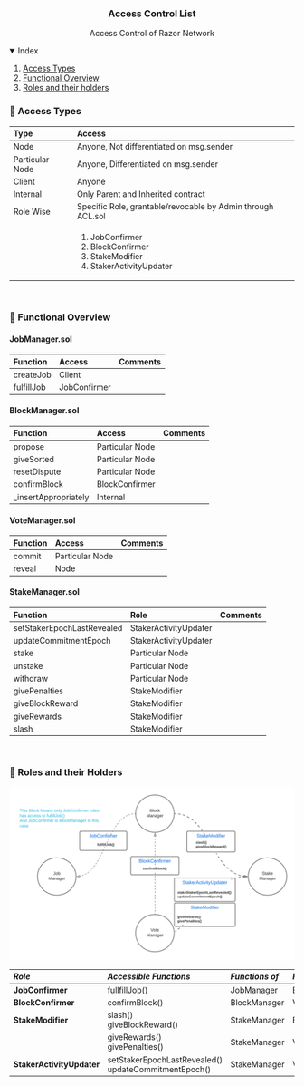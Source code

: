 
<p align="center">
  <h3 align="center">Access Control List</h3>
  <p align="center">
    Access Control of Razor Network 
  </p>
</p>

<details open="open">
  <summary>Index</summary>
  <ol>
    <li>
      <a href="#access-types">Access Types</a>
    </li>
    <li><a href="#functional-overview">Functional Overview</a>  </li>
    <li><a href="#roles-and-their-holders">Roles and their holders</a></li>

 
  </ol>
</details>

### :small_blue_diamond: Access Types 


| Type            | Access                                                                                                    |
| :-------------- | :-------------------------------------------------------------------------------------------------------- |
| Node            | Anyone, Not differentiated on msg.sender                                                                  |
| Particular Node | Anyone, Differentiated on msg.sender                                                                      |
| Client          | Anyone                                                                                                    |
| Internal        | Only Parent and Inherited contract                                                                        |
| Role Wise       | Specific Role, grantable/revocable by Admin through ACL.sol                                               |
|                 | <ol><li>JobConfirmer</li><li>BlockConfirmer</li><li>StakeModifier</li><li>StakerActivityUpdater</li></ol> |

<br/>

### :small_blue_diamond: Functional Overview

#### JobManager.sol

| Function   | Access       | Comments |
| :--------- | :----------- | :------- |
| createJob  | Client       |          |
| fulfillJob | JobConfirmer |          |


#### BlockManager.sol

| Function              | Access          | Comments |
| :-------------------- | :-------------- | :------- |
| propose               | Particular Node |          |
| giveSorted            | Particular Node |          |
| resetDispute          | Particular Node |          |
| confirmBlock          | BlockConfirmer  |          |
| \_insertAppropriately | Internal        |          |


#### VoteManager.sol

| Function | Access          | Comments |
| :------- | :-------------- | :------- |
| commit   | Particular Node |          |
| reveal   | Node            |          |


#### StakeManager.sol


| Function                   | Role                  | Comments |
| :------------------------- | :-------------------- | :------- |
| setStakerEpochLastRevealed | StakerActivityUpdater |          |
| updateCommitmentEpoch      | StakerActivityUpdater |          |
| stake                      | Particular Node       |          |
| unstake                    | Particular Node       |          |
| withdraw                   | Particular Node       |          |
| givePenalties              | StakeModifier         |          |
| giveBlockReward            | StakeModifier         |          |
| giveRewards                | StakeModifier         |          |
| slash                      | StakeModifier         |          |

<br/>

### :small_blue_diamond: Roles and their Holders


![ACL](img/ACL.png)

| ***Role***                | ***Accessible Functions***                              | ***Functions of*** | ***Role Holder*** |
| :------------------------ | :------------------------------------------------------ | :----------------- | :---------------- |
| **JobConfirmer**          | fullfillJob()                                           | JobManager         | BlockManager      |
| **BlockConfirmer**        | confirmBlock()                                          | BlockManager       | VoteManager       |
| **StakeModifier**         | slash()<br>giveBlockReward()                            | StakeManager       | BlockManager      |
|                           | giveRewards()<br>givePenalties()                        | StakeManager       | VoteManager       |
| **StakerActivityUpdater** | setStakerEpochLastRevealed()<br>updateCommitmentEpoch() | StakeManager       | VoteManager       |



